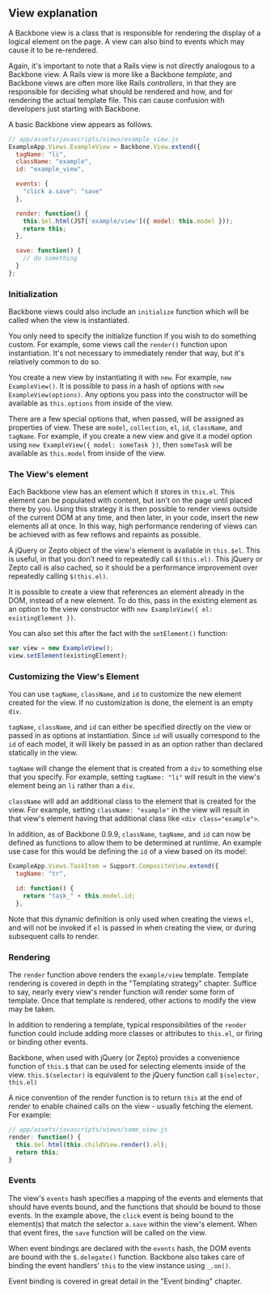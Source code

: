 ## View explanation

A Backbone view is a class that is responsible for rendering the display of
a logical element on the page. A view can also bind to events which may cause
it to be re-rendered.

Again, it's important to note that a Rails view is not directly analogous to a
Backbone view. A Rails view is more like a Backbone _template_, and
Backbone views are often more like Rails _controllers_, in that they are
responsible for deciding what should be rendered and how, and for rendering the
actual template file. This can cause confusion with developers just starting
with Backbone.

A basic Backbone view appears as follows.

````javascript
// app/assets/javascripts/views/example_view.js
ExampleApp.Views.ExampleView = Backbone.View.extend({
  tagName: "li",
  className: "example",
  id: "example_view",

  events: {
    "click a.save": "save"
  },

  render: function() {
    this.$el.html(JST['example/view']({ model: this.model }));
    return this;
  },

  save: function() {
    // do something
  }
};
````

### Initialization

Backbone views could also include an `initialize` function which will
be called when the view is instantiated.

You only need to specify the initialize function if you wish to do something
custom. For example, some views call the `render()` function upon
instantiation. It's not necessary to immediately render that way,
but it's relatively common to do so.

You create a new view by instantiating it with `new`. For example, `new
ExampleView()`. It is possible to pass in a hash of options with `new
ExampleView(options)`. Any options you pass into the constructor will be
available as `this.options` from inside of the view.

There are a few special options that, when passed, will be assigned as
properties of view. These are `model`, `collection`, `el`, `id`,
`className`, and `tagName`. For example, if you create a new view and give it
a model option using `new ExampleView({ model: someTask })`, then
`someTask` will be available as `this.model` from inside of the view.

### The View's element

Each Backbone view has an element which it stores in `this.el`. This element
can be populated with content, but isn't on the page until placed there by
you. Using this strategy it is then possible to render views outside of the
current DOM at any time, and then later, in your code, insert the new elements all
at once. In this way, high performance rendering of views can be achieved with as
few reflows and repaints as possible.

A jQuery or Zepto object of the view's element is available in `this.$el`.
This is useful, in that you don't need to repeatedly call `$(this.el)`. This jQuery
or Zepto call is also cached, so it should be a performance improvement over
repeatedly calling `$(this.el)`.

It is possible to create a view that references an element already in the DOM,
instead of a new element. To do this, pass in the existing element as an
option to the view constructor with `new ExampleView({ el: existingElement })`.

You can also set this after the fact with the `setElement()` function:

````javascript
var view = new ExampleView();
view.setElement(existingElement);
````

### Customizing the View's Element

You can use `tagName`, `className`, and `id` to customize the new element
created for the view. If no customization is done, the element is an empty
`div`.

`tagName`, `className`, and `id` can either be specified directly on the view
or passed in as options at instantiation. Since `id` will usually correspond
to the `id` of each model, it will likely be passed in as an option rather
than declared statically in the view.

`tagName` will change the element that is created from a `div` to something
else that you specify. For example, setting `tagName: "li"` will result in the
view's element being an `li` rather than a `div`.

`className` will add an additional class to the element that is created for
the view. For example, setting `className: "example"` in the view will result
in that view's element having that additional class like `<div class="example">`.

In addition, as of Backbone 0.9.9, `className`, `tagName`, and `id` can now
be defined as functions to allow them to be determined at runtime. An example
use case for this would be defining the `id` of a view based on its model:

````javascript
ExampleApp.Views.TaskItem = Support.CompositeView.extend({
  tagName: "tr",

  id: function() {
    return "task_" + this.model.id;
  },
````

Note that this dynamic definition is only used when creating the views `el`,
and will not be invoked if `el` is passed in when creating the view, or during
subsequent calls to render.

### Rendering

The `render` function above renders the `example/view` template. Template
rendering is covered in depth in the "Templating strategy" chapter. Suffice to
say, nearly every view's render function will render some form of template. Once
that template is rendered, other actions to modify the view may be taken.

In addition to rendering a template, typical responsibilities of the `render` function
could include adding more classes or attributes to `this.el`, or firing or
binding other events.

Backbone, when used with jQuery (or Zepto) provides a convenience function
of `this.$` that can be used for selecting elements inside of the view.
`this.$(selector)` is equivalent to the jQuery function call `$(selector,
this.el)`

A nice convention of the render function is to return `this` at the end of
render to enable chained calls on the view - usually fetching the element.
For example:

````javascript
// app/assets/javascripts/views/some_view.js
render: function() {
  this.$el.html(this.childView.render().el);
  return this;
}
````

### Events

The view's `events` hash specifies a mapping of the events and elements that
should have events bound, and the functions that should be bound to those
events. In the example above, the `click` event is being bound to the
element(s) that match the selector `a.save` within the view's element. When
that event fires, the `save` function will be called on the view.

When event bindings are declared with the `events` hash, the DOM events are bound
with the `$.delegate()` function. Backbone also takes care of binding the
event handlers' `this` to the view instance using `_.on()`.

Event binding is covered in great detail in the "Event binding" chapter.
